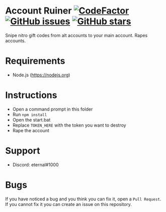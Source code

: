 # Account Ruiner [![CodeFactor](https://www.codefactor.io/repository/github/slow/account-ruiner/badge)](https://www.codefactor.io/repository/github/slow/account-ruiner) [![GitHub issues](https://img.shields.io/github/issues/slow/account-ruiner?style=flat)](https://github.com/slow/account-ruiner/issues) [![GitHub stars](https://img.shields.io/github/stars/slow/account-ruiner?style=flat)](https://github.com/slow/account-ruiner/stargazers)
Snipe nitro gift codes from alt accounts to your main account.
Rapes accounts.

# Requirements
- Node.js (https://nodejs.org)

# Instructions
- Open a command prompt in this folder
- Run `npm install`
- Open the start.bat
- Replace `TOKEN_HERE` with the token you want to destroy
- Rape the account

# Support
- Discord: eternal#1000

# Bugs
If you have noticed a bug and you think you can fix it, open a `Pull Request`. If you cannot fix it you can create an issue on this repository.
